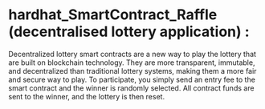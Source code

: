 # hardhat_SmartContract_Raffle (decentralised lottery application) :
Decentralized lottery smart contracts are a new way to play the lottery that are built on blockchain technology. They are more transparent, immutable, and decentralized than traditional lottery systems, making them a more fair and secure way to play. To participate, you simply send an entry fee to the smart contract and the winner is randomly selected. All contract funds are sent to the winner, and the lottery is then reset.


